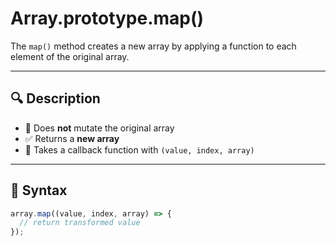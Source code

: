 # Array.prototype.map()

The `map()` method creates a new array by applying a function to each element of the original array.

---

## 🔍 Description

- 🔁 Does **not** mutate the original array
- ✅ Returns a **new array**
- 🎯 Takes a callback function with `(value, index, array)`

---

## 🧪 Syntax

```js
array.map((value, index, array) => {
  // return transformed value
});

```

